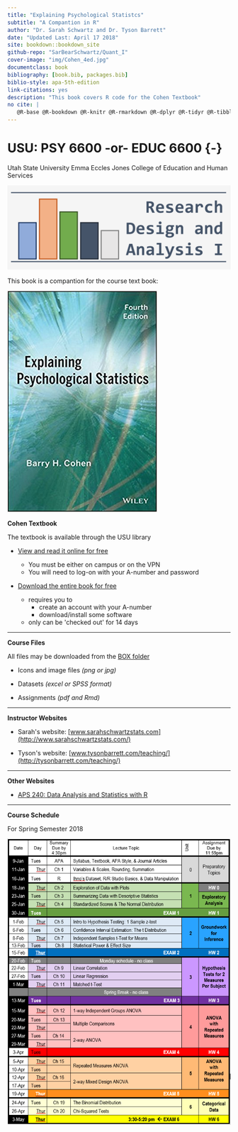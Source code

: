 ```yaml
--- 
title: "Explaining Psychological Statistcs"
subtitle: "A Compantion in R"
author: "Dr. Sarah Schwartz and Dr. Tyson Barrett"
date: "Updated Last: April 17 2018"
site: bookdown::bookdown_site
github-repo: "SarBearSchwartz/Quant_I"
cover-image: "img/Cohen_4ed.jpg"
documentclass: book
bibliography: [book.bib, packages.bib]
biblio-style: apa-5th-edition
link-citations: yes
description: "This book covers R code for the Cohen Textbook"
no cite: |
   @R-base @R-bookdown @R-knitr @R-rmarkdown @R-dplyr @R-tidyr @R-tibble @R-ggplot2 @R-readxl @R-haven @R-psych @R-furniture @R-car
---
```



# USU: PSY 6600 -or- EDUC 6600 {-}

Utah State University
Emma Eccles Jones College of Education and Human Services

![](img/headers/RDA1_logo.png)



This book is a compantion for the course text book:

![](img/Cohen_4ed.jpg)

**Cohen Textbook**

The textbook is available through the USU library

* [View and read it online for free](http://site.ebrary.com/lib/usulibraries/reader.action?docID=10809658)  
    + You must be either on campus or on the VPN
    + You will need to log-on with your A-number and password

* [Download the entire book for free](https://ebookcentral-proquest-com.dist.lib.usu.edu/lib/USU/detail.action?docID=1563061)
    + requires you to 
        - create an account with your A-number
        - download/install some software
    + only can be 'checked out' for 14 days

----------------------------

**Course Files**   
   
All files may be downloaded from the [BOX folder](https://usu.app.box.com/s/nsnga773p9o823shxr243z39brmlc35y)  
   
* Icons and image files *(png or jpg)*
   
* Datasets *(excel or SPSS format)*
   
* Assignments *(pdf and Rmd)*

   
----------------------------

**Instructor Websites**

* Sarah's website: [www.sarahschwartzstats.com](http://www.sarahschwartzstats.com/)

* Tyson's website: [www.tysonbarrett.com/teaching/](http://tysonbarrett.com/teaching/)

----------------------------

**Other Websites**


* [APS 240: Data Analysis and Statistics with R](https://dzchilds.github.io/stats-for-bio/)


----------------------------
**Course Schedule**

For Spring Semester 2018

![](img/Sched_1-16-18.PNG)


